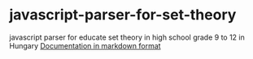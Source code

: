 # javascript-parser-for-set-theory
javascript parser for educate set theory in high school grade 9 to 12 in Hungary
[Documentation in markdown format](/docs/markdown/doc.md)